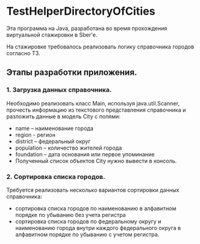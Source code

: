 # TestHelperDirectoryOfCities
Эта программа на Java, разработана во время прохождения виртуальной стажировки в Sber'е.  

На стажировке требовалось реализовать логику справочника городов согласно ТЗ.  

## Этапы разработки приложения.   

### 1.   Загрузка данных справочника.  
Необходимо реализовать класс Main, используя java.util.Scanner, прочесть информацию из текстового представления справочника и разложить данные в модель City с полями:
- name – наименование города
- region - регион
- district – федеральный округ
- population – количество жителей города
- foundation – дата основания или первое упоминание
- Полученный список объектов City нужно вывести в консоль.  

### 2.   Сортировка списка городов.  
Требуется реализовать несколько вариантов сортировки данных справочника:
- сортировка списка городов по наименованию в алфавитном порядке по убыванию без учета регистра
- сортировка списка городов по федеральному округу и наименованию города внутри каждого федерального округа в алфавитном порядке по убыванию с учетом регистра.



